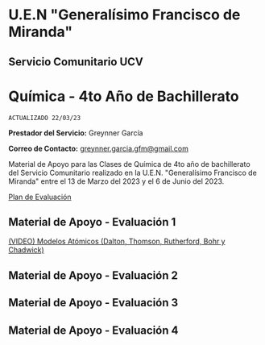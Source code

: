 # U.E.N "Generalísimo Francisco de Miranda"
## Servicio Comunitario UCV

# Química - 4to Año de Bachillerato

`ACTUALIZADO 22/03/23`

**Prestador del Servicio:** Greynner García

**Correo de Contacto:** greynner.garcia.gfm@gmail.com

Material de Apoyo para las Clases de Química de 4to año de bachillerato del Servicio Comunitario realizado en la U.E.N. "Generalísimo Francisco de Miranda" entre el 13 de Marzo del 2023 y el 6 de Junio del 2023.

[Plan de Evaluación](https://drive.google.com/file/d/1VsXDIFpf2P4t4XQ1hgGshVy281D2EQRa/view?usp=share_link)

## Material de Apoyo - Evaluación 1

[(VIDEO) Modelos Atómicos (Dalton, Thomson, Rutherford, Bohr y Chadwick)](https://www.youtube.com/watch?v=8lX8FjjLKhc)

## Material de Apoyo - Evaluación 2
## Material de Apoyo - Evaluación 3
## Material de Apoyo - Evaluación 4

